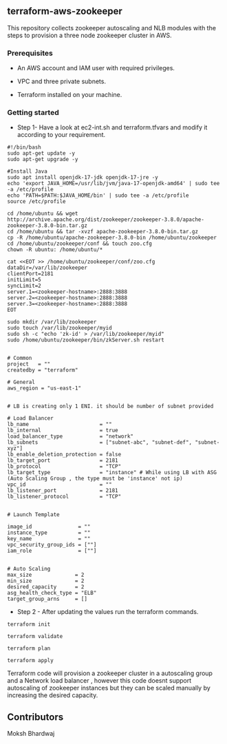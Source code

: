 ## terraform-aws-zookeeper

This repository collects zookeeper autoscaling and NLB modules with the steps to provision a three node zookeeper cluster in AWS.


### Prerequisites

* An AWS account and IAM user with required privileges.

* VPC and three private subnets.

* Terraform installed on your machine.

### Getting started

* Step 1- Have a look at ec2-int.sh and terraform.tfvars and modify it according to your requirement.

```
#!/bin/bash
sudo apt-get update -y
sudo apt-get upgrade -y

#Install Java
sudo apt install openjdk-17-jdk openjdk-17-jre -y
echo 'export JAVA_HOME=/usr/lib/jvm/java-17-openjdk-amd64' | sudo tee -a /etc/profile
echo 'PATH=$PATH:$JAVA_HOME/bin' | sudo tee -a /etc/profile
source /etc/profile

cd /home/ubuntu && wget http://archive.apache.org/dist/zookeeper/zookeeper-3.8.0/apache-zookeeper-3.8.0-bin.tar.gz
cd /home/ubuntu && tar -xvzf apache-zookeeper-3.8.0-bin.tar.gz
cp -R /home/ubuntu/apache-zookeeper-3.8.0-bin /home/ubuntu/zookeeper
cd /home/ubuntu/zookeeper/conf && touch zoo.cfg
chown -R ubuntu: /home/ubuntu/*

cat <<EOT >> /home/ubuntu/zookeeper/conf/zoo.cfg
dataDir=/var/lib/zookeeper
clientPort=2181
initLimit=5
syncLimit=2
server.1=<zookeeper-hostname>:2888:3888
server.2=<zookeeper-hostname>:2888:3888
server.3=<zookeeper-hostname>:2888:3888
EOT

sudo mkdir /var/lib/zookeeper
sudo touch /var/lib/zookeeper/myid
sudo sh -c "echo 'zk-id' > /var/lib/zookeeper/myid"
sudo /home/ubuntu/zookeeper/bin/zkServer.sh restart
```

```

# Common
project   = ""
createdby = "terraform"

# General 
aws_region = "us-east-1"


# LB is creating only 1 ENI. it should be number of subnet provided

# Load Balancer
lb_name                       = ""
lb_internal                   = true
load_balancer_type            = "network"
lb_subnets                    = ["subnet-abc", "subnet-def", "subnet-xyz"]
lb_enable_deletion_protection = false
lb_target_port                = 2181
lb_protocol                   = "TCP"
lb_target_type                = "instance" # While using LB with ASG (Auto Scaling Group , the type must be 'instance' not ip)
vpc_id                        = ""
lb_listener_port              = 2181
lb_listener_protocol          = "TCP"


# Launch Template

image_id               = ""
instance_type          = ""
key_name               = ""
vpc_security_group_ids = [""]
iam_role               = [""]


# Auto Scaling
max_size              = 2
min_size              = 2
desired_capacity      = 2
asg_health_check_type = "ELB"
target_group_arns     = []
```
* Step 2 - After updating the values run the terraform commands.
```
terraform init
```
```
terraform validate
```
```
terraform plan
```
```
terraform apply
```
Terraform code will provision a zookeeper cluster in a autoscaling group and a Network load balancer , however this code doesnt support autoscaling of zookeeper instances but they can be scaled manually by increasing the desired capacity.

## Contributors
Moksh Bhardwaj





  
